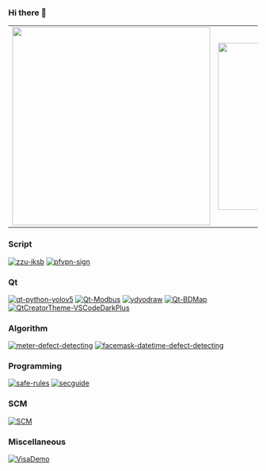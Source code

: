 ### Hi there 👋

<!--
**yunke120/yunke120** is a ✨ _special_ ✨ repository because its `README.md` (this file) appears on your GitHub profile.

Here are some ideas to get you started:

- 🔭 I’m currently working on ...
- 🌱 I’m currently learning ...
- 👯 I’m looking to collaborate on ...
- 🤔 I’m looking for help with ...
- 💬 Ask me about ...
- 📫 How to reach me: ...
- 😄 Pronouns: ...
- ⚡ Fun fact: ....
-->

<table><tr>
<td><img src="https://github-readme-stats.vercel.app/api?username=yunke120&show_icons=true&theme=radical&count_private=true" width="400"/></td>
<td><img src="https://github-readme-stats.vercel.app/api/top-langs/?username=yunke120&theme=radical&layout=compact" width="337"/></td>
</tr></table>


### Script
[![zzu-jksb](https://github-readme-stats.vercel.app/api/pin/?username=yunke120&repo=zzu-jksb)](https://github.com/yunke120/zzu-jksb)
[![pfvpn-sign](https://github-readme-stats.vercel.app/api/pin/?username=yunke120&repo=pfvpn-sign)](https://github.com/yunke120/pfvpn-sign)
### Qt
[![qt-python-yolov5](https://github-readme-stats.vercel.app/api/pin/?username=yunke120&repo=qt-python-yolov5)](https://github.com/yunke120/qt-python-yolov5)
[![Qt-Modbus](https://github-readme-stats.vercel.app/api/pin/?username=yunke120&repo=Qt-Modbus)](https://github.com/yunke120/Qt-Modbus)
[![ydyodraw](https://github-readme-stats.vercel.app/api/pin/?username=yunke120&repo=ydyodraw)](https://github.com/yunke120/ydyodraw)
[![Qt-BDMap](https://github-readme-stats.vercel.app/api/pin/?username=yunke120&repo=Qt-BDMap)](https://github.com/yunke120/Qt-BDMap)
[![QtCreatorTheme-VSCodeDarkPlus](https://github-readme-stats.vercel.app/api/pin/?username=yunke120&repo=QtCreatorTheme-VSCodeDarkPlus)](https://github.com/yunke120/QtCreatorTheme-VSCodeDarkPlus)
### Algorithm
[![meter-defect-detecting](https://github-readme-stats.vercel.app/api/pin/?username=yunke120&repo=meter-defect-detecting)](https://github.com/yunke120/meter-defect-detecting)
[![facemask-datetime-defect-detecting](https://github-readme-stats.vercel.app/api/pin/?username=yunke120&repo=facemask-datetime-defect-detecting)](https://github.com/yunke120/facemask-datetime-defect-detecting)
### Programming
[![safe-rules](https://github-readme-stats.vercel.app/api/pin/?username=yunke120&repo=safe-rules)](https://github.com/yunke120/safe-rules)
[![secguide](https://github-readme-stats.vercel.app/api/pin/?username=yunke120&repo=secguide)](https://github.com/yunke120/secguide)
### SCM
[![SCM](https://github-readme-stats.vercel.app/api/pin/?username=yunke120&repo=SCM)](https://github.com/yunke120/SCM)
### Miscellaneous
[![VisaDemo](https://github-readme-stats.vercel.app/api/pin/?username=yunke120&repo=VisaDemo)](https://github.com/yunke120/VisaDemo)

